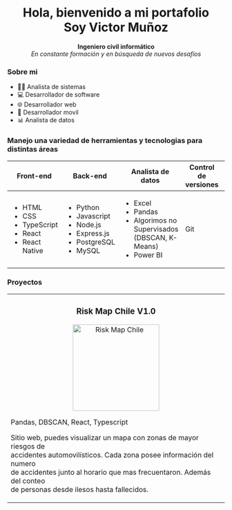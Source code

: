 <div align='center'>
  <h1 align='center'>Hola, bienvenido a mi portafolio <br> Soy Victor Muñoz </h1>
  <p><b>Ingeniero civil informático </b><br> <i>En constante formación y en búsqueda de nuevos desafíos</i></p>
</div>
<div>
  <h3>Sobre mi</h3>
  <ul>
    <li>🧑‍💻 Analista de sistemas</li>
    <li>💻 Desarrollador de software</li>
    <li>🌐 Desarrollador web</li>
    <li>📱 Desarrollador movil</li>
    <li>📊 Analista de datos</li>
  </ul>
</div>
<div>
  <h3>Manejo una variedad de herramientas y tecnologias para distintas áreas </h3>
 <div>
    <table border="0">
    <thead>
      <tr>
        <th>Front-end</th>
        <th>Back-end</th>
        <th>Analista de datos</th>
        <th>Control de versiones</th>
        <th>Diseño UI/UX</th>
      </tr>
    </thead>
    <tbody>
      <tr>
        <td>
          <ul>
            <li>HTML</li>
            <li>CSS</li>
            <li>TypeScript</li>
            <li>React</li>
            <li>React Native</li>
          </ul>
        </td>
        <td>
          <ul>
            <li>Python</li>
            <li>Javascript</li>
            <li>Node.js</li>
            <li>Express.js</li>
            <li>PostgreSQL</li>
            <li>MySQL</li>
          </ul>   
        </td>
        <td>
          <ul>
            <li>Excel</li>
            <li>Pandas</li>
            <li>Algorimos no Supervisados (DBSCAN, K-Means)</li>
            <li>Power BI</li>
          </ul>
        </td>
        <td>
          Git
        </td>
         <td>
          figma
        </td>
      </tr>
    </tbody>
  </table>
   <h3>Proyectos</h3>
   <div align= 'center'>
     <table>
       <tbody>
         <tr>
           <td>
             <div align='center'>
               <h3>Risk Map Chile V1.0</h3>
               <a href="https://www.google.com" target="_blank" rel="noopener noreferrer">
                <img src="https://github.com/user-attachments/assets/203b42a3-dff9-4b41-9405-0add37054211" 
                     alt="Risk Map Chile" width="200" height="200" />
              </a>
                </div>
<p>Pandas, DBSCAN, React, Typescript</p>
               <p>Sitio web, puedes visualizar un mapa con zonas de mayor riesgos de<br> 
                 accidentes automovilísticos. Cada zona posee información del numero <br>
                 de accidentes junto al horario que mas frecuentaron. Además del conteo <br>
                 de personas desde ilesos hasta fallecidos.
               </p>
           </td>
         </tr>
       </tbody>
     </table>  
   </div>
 </div>
</div>
</div>
